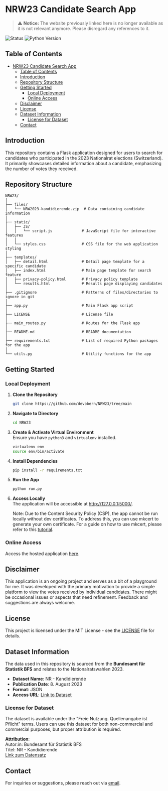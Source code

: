 # NRW23 Candidate Search App
> ⚠️ **Notice:** The website previously linked here is no longer available as it is not relevant anymore. Please disregard any references to it.

![Status](https://img.shields.io/badge/status-active-success.svg)
![Python Version](https://img.shields.io/badge/python-3.11.4-blue.svg)

## Table of Contents
- [NRW23 Candidate Search App](#nrw23-candidate-search-app)
  - [Table of Contents](#table-of-contents)
  - [Introduction](#introduction)
  - [Repository Structure](#repository-structure)
  - [Getting Started](#getting-started)
    - [Local Deployment](#local-deployment)
    - [Online Access](#online-access)
  - [Disclaimer](#disclaimer)
  - [License](#license)
  - [Dataset Information](#dataset-information)
    - [License for Dataset](#license-for-dataset)
  - [Contact](#contact)

## Introduction
This repository contains a Flask application designed for users to search for candidates who participated in the 2023 Nationalrat elections (Switzerland). It primarily showcases detailed information about a candidate, emphasizing the number of votes they received.

## Repository Structure
```
NRW23/
│
├── files/
│   └── NRW2023-kandidierende.zip  # Data containing candidate information
│
├── static/
│   ├── JS/
│   │   └── script.js             # JavaScript file for interactive features
│   │
│   └── styles.css                # CSS file for the web application styling
│
├── templates/
│   ├── detail.html               # Detail page template for a specific candidate
│   ├── index.html                # Main page template for search feature
│   ├── privacy-policy.html       # Privacy policy template
│   └── results.html              # Results page displaying candidates
│
├── .gitignore                    # Patterns of files/directories to ignore in git
│
├── app.py                        # Main Flask app script
│
├── LICENSE                       # License file
│
├── main_routes.py                # Routes for the Flask app
│
├── README.md                     # README documentation
│
├── requirements.txt              # List of required Python packages for the app
│
└── utils.py                      # Utility functions for the app
```

## Getting Started

### Local Deployment

1. **Clone the Repository**
   ```bash
   git clone https://github.com/devobern/NRW23/tree/main
   ```

2. **Navigate to Directory**
   ```bash
   cd NRW23
   ```

3. **Create & Activate Virtual Environment**  
   Ensure you have `python3` and `virtualenv` installed. 
   ```bash
   virtualenv env
   source env/bin/activate
   ```

4. **Install Dependencies**
   ```bash
   pip install -r requirements.txt
   ```

5. **Run the App**
   ```bash
   python run.py
   ```

6. **Access Locally**  
   The application will be accessible at http://127.0.0.1:5000/.

   Note: Due to the Content Security Policy (CSP), the app cannot be run locally without dev certificates. To address this, you can use mkcert to generate your own certificate. For a guide on how to use mkcert, please refer to this [tutorial](https://web.dev/articles/how-to-use-local-https).

### Online Access
Access the hosted application [here](https://devobern.pythonanywhere.com/).

## Disclaimer
This application is an ongoing project and serves as a bit of a playground for me. It was developed with the primary motivation to provide a simple platform to view the votes received by individual candidates. There might be occasional issues or aspects that need refinement. Feedback and suggestions are always welcome.

## License
This project is licensed under the MIT License - see the [LICENSE](LICENSE) file for details.

## Dataset Information

The data used in this repository is sourced from the **Bundesamt für Statistik BFS** and relates to the Nationalratswahlen 2023. 

- **Dataset Name**: NR - Kandidierende
- **Publication Date**: 8. August 2023
- **Format**: JSON
- **Access URL**: [Link to Dataset](https://opendata.swiss/de/dataset/eidg-wahlen-2023/resource/1cd03e48-bb87-4d89-825b-84ccd32a0b83)

### License for Dataset

The dataset is available under the "Freie Nutzung. Quellenangabe ist Pflicht" terms. Users can use this dataset for both non-commercial and commercial purposes, but proper attribution is required.

**Attribution**:  
Autor:in: Bundesamt für Statistik BFS  
Titel: NR - Kandidierende  
[Link zum Datensatz](https://opendata.swiss/de/dataset/eidg-wahlen-2023/resource/1cd03e48-bb87-4d89-825b-84ccd32a0b83)

## Contact
For inquiries or suggestions, please reach out via [email](mailto:nationalratswahlen23_app.px0na@passmail.net).